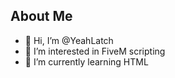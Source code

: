 ## About Me

- 👋 Hi, I’m @YeahLatch
- 👀 I’m interested in FiveM scripting
- 🌱 I’m currently learning HTML
